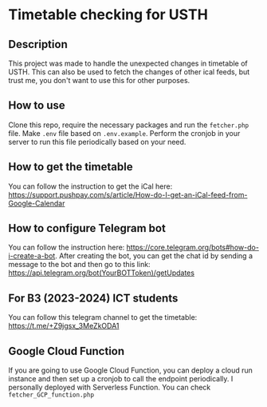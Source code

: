 # Timetable checking for USTH

## Description
This project was made to handle the unexpected changes in timetable of USTH. This can also be used to fetch the changes of other ical feeds, but trust me, you don't want to use this for other purposes.

## How to use
Clone this repo, require the necessary packages and run the `fetcher.php` file. Make `.env` file based on `.env.example`. Perform the cronjob in your server to run this file periodically based on your need.

## How to get the timetable
You can follow the instruction to get the iCal here: https://support.pushpay.com/s/article/How-do-I-get-an-iCal-feed-from-Google-Calendar

## How to configure Telegram bot
You can follow the instruction here: https://core.telegram.org/bots#how-do-i-create-a-bot.
After creating the bot, you can get the chat id by sending a message to the bot and then go to this link: https://api.telegram.org/bot(YourBOTToken)/getUpdates

## For B3 (2023-2024) ICT students
You can follow this telegram channel to get the timetable: https://t.me/+Z9jgsx_3MeZkODA1

## Google Cloud Function
If you are going to use Google Cloud Function, you can deploy a cloud run instance and then set up a cronjob to call the endpoint periodically. I personally deployed with Serverless Function. You can check `fetcher_GCP_function.php`